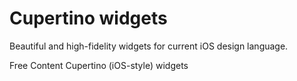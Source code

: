 # Cupertino widgets

Beautiful and high-fidelity widgets for current iOS design language.

<ResourceGroupTitle>Free Content</ResourceGroupTitle>
<BadgeLink colorScheme='blue' badgeText='Official Docs' href='https://docs.flutter.dev/development/ui/widgets/cupertino'>Cupertino (iOS-style) widgets</BadgeLink>
